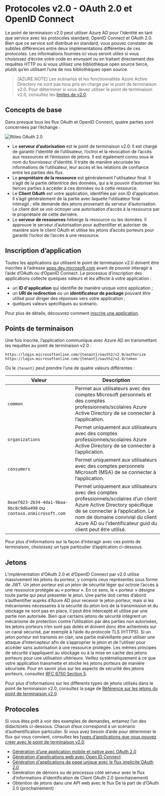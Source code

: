 <properties
	pageTitle="Protocoles Azure AD v2.0 | Microsoft Azure"
	description="Un guide sur les protocoles pris en charge par le point de terminaison Azure AD v2.0."
	services="active-directory"
	documentationCenter=""
	authors="dstrockis"
	manager="mbaldwin"
	editor=""/>

<tags
	ms.service="active-directory"
	ms.workload="identity"
	ms.tgt_pltfrm="na"
	ms.devlang="na"
	ms.topic="article"
	ms.date="09/16/2016"
	ms.author="dastrock"/>

# Protocoles v2.0 - OAuth 2.0 et OpenID Connect

Le point de terminaison v2.0 peut utiliser Azure AD pour l’identité en tant que service avec les protocoles standard, OpenID Connect et OAuth 2.0. Bien que ce service soit distribué en standard, vous pouvez constater de subtiles différences entre deux implémentations différentes de ces protocoles. Les informations fournies ici vous seront utiles si vous choisissez d’écrire votre code en envoyant ou en traitant directement des requêtes HTTP ou si vous utilisez une bibliothèque open source tierce, plutôt qu’en utilisant l’une de nos bibliothèques open source.
<!-- TODO: Need link to libraries above -->

> [AZURE.NOTE]
	Les scénarios et les fonctionnalités Azure Active Directory ne sont pas tous pris en charge par le point de terminaison v2.0. Pour déterminer si vous devez utiliser le point de terminaison v2.0, consultez les [limites de v2.0](active-directory-v2-limitations.md).

## Concepts de base
Dans presque tous les flux OAuth et OpenID Connect, quatre parties sont concernées par l’échange :

![Rôles OAuth 2.0](../media/active-directory-v2-flows/protocols_roles.png)

- Le **serveur d’autorisation** est le point de terminaison v2.0. Il est chargé de garantir l’identité de l’utilisateur, l’octroi et la révocation de l’accès aux ressources et l’émission de jetons. Il est également connu sous le nom du fournisseur d’identité. Il traite de manière sécurisée les informations de l’utilisateur, leur accès et les relations de confiance entre les parties des flux.
- Le **propriétaire de la ressource** est généralement l'utilisateur final. Il s’agit de la partie détentrice des données, qui a le pouvoir d’autoriser les tierces parties à accéder à ces données ou à cette ressource.
- Le **Client OAuth** est votre application, identifiée par son ID d'application. Il s’agit généralement de la partie avec laquelle l’utilisateur final interagit ; elle demande des jetons provenant du serveur d’autorisation. Le client doit se voir octroyer une autorisation d’accès à la ressource par le propriétaire de cette dernière.
- Le **serveur de ressources** héberge la ressource ou les données. Il approuve le serveur d’autorisation pour authentifier et autoriser de manière sûre le client OAuth et utilise les jetons d’accès porteurs pour garantir l’octroi de l’accès à une ressource.


## Inscription d’application
Toutes les applications qui utilisent le point de terminaison v2.0 doivent être inscrites à l’adresse [apps.dev.microsoft.com](https://apps.dev.microsoft.com) avant de pouvoir interagir à l’aide d’OAuth ou d’OpenID Connect. Le processus d’inscription des applications collecte quelques valeurs et les affecte à votre application :

- un **ID d'application** qui identifie de manière unique votre application ;
- un **URI de redirection** ou un **identificateur de package** pouvant être utilisé pour diriger des réponses vers votre application ;
- quelques valeurs spécifiques au scénario.

Pour plus de détails, découvrez comment [inscrire une application](active-directory-v2-app-registration.md).

## Points de terminaison
Une fois inscrite, l’application communique avec Azure AD en transmettant les requêtes au point de terminaison v2.0 :

```
https://login.microsoftonline.com/{tenant}/oauth2/v2.0/authorize
https://login.microsoftonline.com/{tenant}/oauth2/v2.0/token
```

Où le `{tenant}` peut prendre l’une de quatre valeurs différentes :

| Valeur | Description |
| ----------------------- | ------------------------------- |
| `common` | Permet aux utilisateurs avec des comptes Microsoft personnels et des comptes professionnels/scolaires Azure Active Directory de se connecter à l’application. |
| `organizations` | Permet uniquement aux utilisateurs avec des comptes professionnels/scolaires Azure Active Directory de se connecter à l’application. |
| `consumers` | Permet uniquement aux utilisateurs avec des comptes personnels Microsoft (MSA) de se connecter à l’application. |
| `8eaef023-2b34-4da1-9baa-8bc8c9d6a490` ou `contoso.onmicrosoft.com` | Permet uniquement aux utilisateurs avec des comptes professionnels/scolaires d’un client Azure Active Directory spécifique de se connecter à l’application. Le nom de domaine convivial du client Azure AD ou l’identificateur guid du client peut être utilisé. |

Pour plus d’informations sur la façon d’interagir avec ces points de terminaison, choisissez un type particulier d’application ci-dessous.

## Jetons
L’implémentation d’OAuth 2.0 et d’OpenID Connect par v2.0 utilise massivement les jetons du porteur, y compris ceux représentés sous forme de JWT. Un jeton porteur est un jeton de sécurité léger qui octroie l’accès à une ressource protégée au « porteur ». En ce sens, le « porteur » désigne toute partie qui peut présenter le jeton. Une partie doit certes d’abord s’authentifier auprès d’Azure AD pour recevoir le jeton porteur, mais si les mécanismes nécessaires à la sécurité du jeton lors de la transmission et du stockage ne sont pas en place, il peut être intercepté et utilisé par une partie non autorisée. Bien que certains jetons de sécurité intègrent un mécanisme de protection contre l’utilisation par des parties non autorisées, les jetons porteurs n’en sont pas dotés et doivent donc être acheminés sur un canal sécurisé, par exemple à l’aide du protocole TLS (HTTPS). Si un jeton porteur est transmis en clair, une partie malveillante peut utiliser une attaque d’intercepteur afin de s’approprier le jeton et de l’utiliser pour accéder sans autorisation à une ressource protégée. Les mêmes principes de sécurité s’appliquent au stockage ou à la mise en cache des jetons porteurs pour une utilisation ultérieure. Veillez systématiquement à ce que votre application transmette et stocke les jetons porteurs de manière sécurisée. Pour en savoir plus sur les aspects de sécurité des jetons porteurs, consultez [RFC 6750 Section 5](http://tools.ietf.org/html/rfc6750).

Pour plus d’informations sur les différents types de jetons utilisés dans le point de terminaison v2.0, consultez la page de [Référence sur les jetons du point de terminaison v2.0](active-directory-v2-tokens.md).

## Protocoles

Si vous êtes prêt à voir des exemples de demandes, entamez l’un des didacticiels ci-dessous. Chacun d’eux correspond à un scénario d’authentification particulier. Si vous avez besoin d’aide pour déterminer le flux qui vous convient, consultez les [types d’applications que vous pouvez créer avec le point de terminaison v2.0](active-directory-v2-flows.md).

- [Génération d’une application mobile et native avec OAuth 2.0](active-directory-v2-protocols-oauth-code.md)
- [Génération d’applications web avec Open ID Connect](active-directory-v2-protocols-oidc.md)
- [Génération d'applications de page unique avec le flux implicite OAuth 2.0](active-directory-v2-protocols-implicit.md)
- Génération de démons ou de processus côté serveur avec le flux d’informations d’identification de Client OAuth 2.0 (prochainement)
- Obtention de jetons dans une API web avec le flux De la part de d’OAuth 2.0 (prochainement)

<!-- - Get tokens using a username & password with the OAuth 2.0 Resource Owner Password Credentials Flow (coming soon) --> 

<!---HONumber=AcomDC_0921_2016-->
